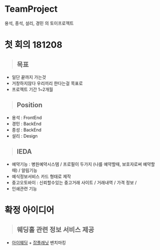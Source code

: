 # TeamProject
용석, 종석, 설리, 경민 의 토이프로젝트

# 첫 회의 181208

>## 목표

* 일단 끝까지 가는것
* 거창하지않다 우리끼리 한다는걸 목표로
* 프로젝트 기간 1~2개월


>## Position

* 용석 : FrontEnd
* 경민 : BackEnd
* 종성 : BackEnd
* 설리 : Design

>## IEDA

* 예약기능 : 병원예약시스템  / 프로필이 두가지 (나를 예약할때, 보호자로써 예약할때) / 알림기능
* 예식정보서비스 카드 형태로 제작
* 중고오토바이 : 신뢰할수있는 중고거래 사이트 / 거래내역 / 가격 정보 / 
* 인쇄관련 기능


# 확정 아이디어

>## 웨딩홀 관련 정보 서비스 제공

* [아이웨딩](https://www.ifamily.co.kr/iwedding) + [잡플래닛](https://www.jobplanet.co.kr/welcome/index) 밴치마킹







